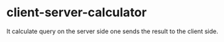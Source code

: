 # client-server-calculator
It calculate query on the server side one sends the result to the client side.